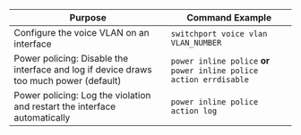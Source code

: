 | Purpose                                                                                     | Command Example                                      |
|---------------------------------------------------------------------------------------------|------------------------------------------------------|
| Configure the voice VLAN on an interface                                                    | `switchport voice vlan VLAN_NUMBER`                 |
| Power policing: Disable the interface and log if device draws too much power (default)      | `power inline police` **or** `power inline police action errdisable` |
| Power policing: Log the violation and restart the interface automatically                   | `power inline police action log`                    |
